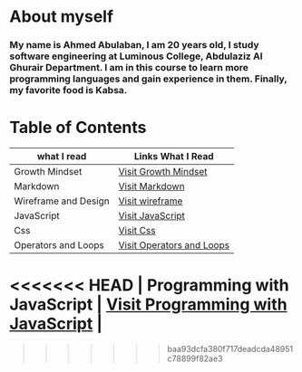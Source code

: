 
# About myself

### **My name is Ahmed Abulaban, I am 20 years old, I study software engineering at Luminous College, Abdulaziz Al Ghurair Department. I am in this course to learn more programming languages and gain experience in them. Finally, my favorite food is Kabsa.**


# Table of Contents

| what I read | Links What I Read |
| --- | ----------- |
| Growth Mindset | [Visit Growth Mindset](https://ahmad-abulaban.github.io/Reading-notes/growthMindset) |
| Markdown | [Visit Markdown](https://ahmad-abulaban.github.io/Reading-notes/Read01) |
| Wireframe and Design | [Visit wireframe](https://ahmad-abulaban.github.io/Reading-notes/Read03) |
| JavaScript | [Visit JavaScript](https://ahmad-abulaban.github.io/Reading-notes/Read04) |
| Css | [Visit Css](https://ahmad-abulaban.github.io/Reading-notes/Read06) |
| Operators and Loops | [Visit Operators and Loops](https://ahmad-abulaban.github.io/Reading-notes/Read05) |
<<<<<<< HEAD
| Programming with JavaScript | [Visit Programming with JavaScript](https://ahmad-abulaban.github.io/Reading-notes/Read07) |
=======
>>>>>>> baa93dcfa380f717deadcda48951c78899f82ae3

